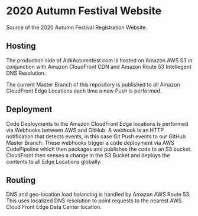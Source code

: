 # 2020 Autumn Festival Website
Source of the 2020 Autumn Festival Registration Website.

## Hosting
The production side of AdkAutumnfest.com is hosted on Amazon AWS S3 in conjunction with Amazon CloudFront CDN and Amazon Route 53 Intellegent DNS Resolution. 

The current Master Branch of this repository is published to all Amazon CloudFront Edge Locations each time a new Push is performed.

## Deployment
Code Deployments to the Amazon CloudFront Edge locations is performed via Webhooks between AWS and GitHub. 
A webhook is an HTTP notification that detects events, in this case Git Push events to our GitHub Master Branch. These webhooks trigger a code deployment via AWS CodePipeline which then packages and publishes the code to an S3 bucket.  CloudFront then senses a change in the S3 Bucket and deploys the contents to all Edge Locations globally. 

## Routing
DNS and geo-location load balancing is handled by Amazon AWS Route 53.  This uses localized DNS resolution to point requests to the nearest AWS Cloud Front Edge Data Center location. 

